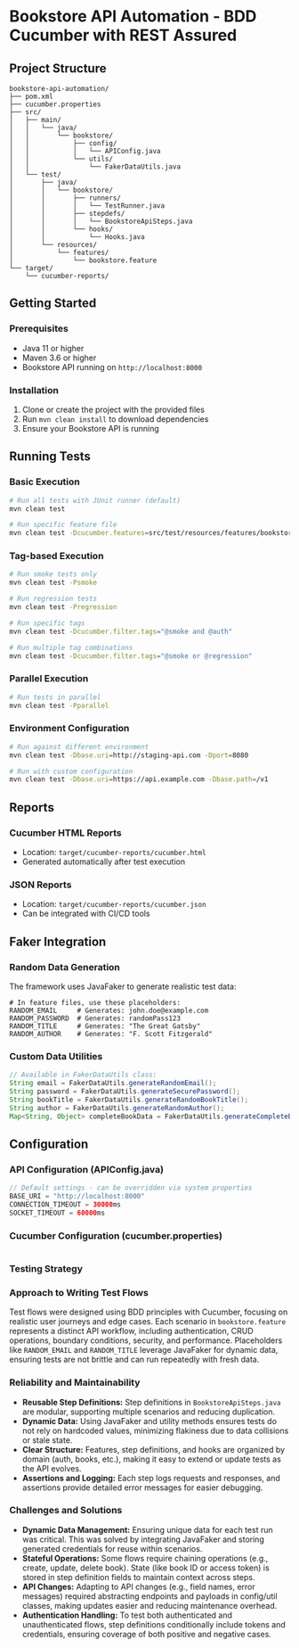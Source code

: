 # Bookstore API Automation - BDD Cucumber with REST Assured

## Project Structure

```
bookstore-api-automation/
├── pom.xml
├── cucumber.properties
├── src/
│   ├── main/
│   │   └── java/
│   │       └── bookstore/
│   │           ├── config/
│   │           │   └── APIConfig.java
│   │           └── utils/
│   │               └── FakerDataUtils.java
│   └── test/
│       ├── java/
│       │   └── bookstore/
│       │       ├── runners/
│       │       │   └── TestRunner.java
│       │       ├── stepdefs/
│       │       │   └── BookstoreApiSteps.java
│       │       └── hooks/
│       │           └── Hooks.java
│       └── resources/
│           └── features/
│               └── bookstore.feature
└── target/
    └── cucumber-reports/
```

## Getting Started

### Prerequisites
- Java 11 or higher
- Maven 3.6 or higher
- Bookstore API running on `http://localhost:8000`

### Installation
1. Clone or create the project with the provided files
2. Run `mvn clean install` to download dependencies
3. Ensure your Bookstore API is running

##  Running Tests

### Basic Execution
```bash
# Run all tests with JUnit runner (default)
mvn clean test

# Run specific feature file
mvn clean test -Dcucumber.features=src/test/resources/features/bookstore.feature
```

### Tag-based Execution
```bash
# Run smoke tests only
mvn clean test -Psmoke

# Run regression tests
mvn clean test -Pregression

# Run specific tags
mvn clean test -Dcucumber.filter.tags="@smoke and @auth"

# Run multiple tag combinations
mvn clean test -Dcucumber.filter.tags="@smoke or @regression"
```

### Parallel Execution
```bash
# Run tests in parallel
mvn clean test -Pparallel
```

### Environment Configuration
```bash
# Run against different environment
mvn clean test -Dbase.uri=http://staging-api.com -Dport=8080

# Run with custom configuration
mvn clean test -Dbase.uri=https://api.example.com -Dbase.path=/v1
```

## Reports

### Cucumber HTML Reports
- Location: `target/cucumber-reports/cucumber.html`
- Generated automatically after test execution

### JSON Reports
- Location: `target/cucumber-reports/cucumber.json`
- Can be integrated with CI/CD tools

## Faker Integration

### Random Data Generation
The framework uses JavaFaker to generate realistic test data:

```gherkin
# In feature files, use these placeholders:
RANDOM_EMAIL     # Generates: john.doe@example.com
RANDOM_PASSWORD  # Generates: randomPass123
RANDOM_TITLE     # Generates: "The Great Gatsby"
RANDOM_AUTHOR    # Generates: "F. Scott Fitzgerald"
```

### Custom Data Utilities
```java
// Available in FakerDataUtils class:
String email = FakerDataUtils.generateRandomEmail();
String password = FakerDataUtils.generateSecurePassword();
String bookTitle = FakerDataUtils.generateRandomBookTitle();
String author = FakerDataUtils.generateRandomAuthor();
Map<String, Object> completeBookData = FakerDataUtils.generateCompleteBookData();
```

## Configuration

### API Configuration (APIConfig.java)
```java
// Default settings - can be overridden via system properties
BASE_URI = "http://localhost:8000"
CONNECTION_TIMEOUT = 30000ms
SOCKET_TIMEOUT = 60000ms
```

### Cucumber Configuration (cucumber.properties)
```properties
```


### Testing Strategy

### Approach to Writing Test Flows
Test flows were designed using BDD principles with Cucumber, focusing on realistic user journeys and edge cases. Each scenario in `bookstore.feature` represents a distinct API workflow, including authentication, CRUD operations, boundary conditions, security, and performance. Placeholders like `RANDOM_EMAIL` and `RANDOM_TITLE` leverage JavaFaker for dynamic data, ensuring tests are not brittle and can run repeatedly with fresh data.

### Reliability and Maintainability
- **Reusable Step Definitions:** Step definitions in `BookstoreApiSteps.java` are modular, supporting multiple scenarios and reducing duplication.
- **Dynamic Data:** Using JavaFaker and utility methods ensures tests do not rely on hardcoded values, minimizing flakiness due to data collisions or stale state.
- **Clear Structure:** Features, step definitions, and hooks are organized by domain (auth, books, etc.), making it easy to extend or update tests as the API evolves.
- **Assertions and Logging:** Each step logs requests and responses, and assertions provide detailed error messages for easier debugging.

### Challenges and Solutions
- **Dynamic Data Management:** Ensuring unique data for each test run was critical. This was solved by integrating JavaFaker and storing generated credentials for reuse within scenarios.
- **Stateful Operations:** Some flows require chaining operations (e.g., create, update, delete book). State (like book ID or access token) is stored in step definition fields to maintain context across steps.
- **API Changes:** Adapting to API changes (e.g., field names, error messages) required abstracting endpoints and payloads in config/util classes, making updates easier and reducing maintenance overhead.
- **Authentication Handling:** To test both authenticated and unauthenticated flows, step definitions conditionally include tokens and credentials, ensuring coverage of both positive and negative cases.
